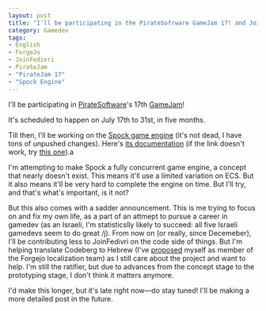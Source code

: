 ```yaml
---
layout: post
title: "I'll be participating in the PirateSofrware GameJam 17! and JoinFedivri"
category: Gamedev
tags:
- English
- ForgeJo
- JoinFedivri
- PirateJam
- "PirateJam 17"
- "Spock Engine"
---
```


I'll be participating in [PirateSoftware](https://gopiratesoftware.com/)'s 17th [GameJam](https://itch.io/jam/pirate)!

It's scheduled to happen on July 17th to 31st, in five months.

Till then, I'll be working on the [Spock game engine](https://codeberg.org/Laxystem/Spock)
(it's not dead, I have tons of unpushed changes). Here's [its documentation](https://codeberg.laxla.quest/Spock)
(if the link doesn't work, try [this one](https://github.laxla.quest/Spock)).a

I'm attempting to make Spock a fully concurrent game engine,
a concept that nearly doesn't exist. This means it'll use a limited variation on ECS.
But it also means it'll be very hard to complete the engine on time.
But I'll try, and that's what's important, is it not?

But this also comes with a sadder announcement. This is me trying to focus on and fix my own life, as a part of an attmept to pursue a career in gamedev (as an Israeli, I'm statisticslly likely to succeed: all five Israeli gamedevs seem to do great /j). From now on (or really, since Decemeber), I'll be contributing less to JoinFedivri on the code side of things. But I'm helping translate Codeberg to Hebrew (I've [proposed](https://codeberg.org/forgejo/governance/issues/220) myself as member of the Forgejo localization team) as I still care about the project and want to help. I'm still the ratifier, but due to advances from the concept stage to the prototyping stage, I don't think it matters anymore.

I'd make this longer, but it's late right now—do stay tuned!
I'll be making a more detailed post in the future.

